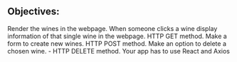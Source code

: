 ## Objectives:
Render the wines in the webpage.
When someone clicks a wine display information of that single wine in the webpage. HTTP GET method.
Make a form to create new wines. HTTP POST method.
Make an option to delete a chosen wine. - HTTP DELETE method.
Your app has to use React and Axios
